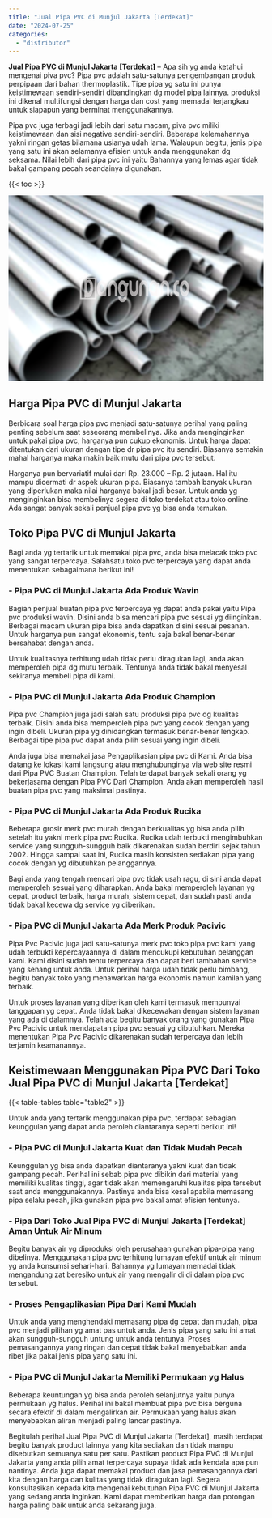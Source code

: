 ```yaml
---
title: "Jual Pipa PVC di Munjul Jakarta [Terdekat]"
date: "2024-07-25"
categories: 
  - "distributor"
---
```


**Jual Pipa PVC di Munjul Jakarta \[Terdekat\]** – Apa sih yg anda ketahui mengenai piva pvc? Pipa pvc adalah satu-satunya pengembangan produk perpipaan dari bahan thermoplastik. Tipe pipa yg satu ini punya keistimewaan sendiri-sendiri dibandingkan dg model pipa lainnya. produksi ini dikenal multifungsi dengan harga dan cost yang memadai terjangkau untuk siapapun yang berminat menggunakannya.

Pipa pvc juga terbagi jadi lebih dari satu macam, piva pvc miliki keistimewaan dan sisi negative sendiri-sendiri. Beberapa kelemahannya yakni ringan getas bilamana usianya udah lama. Walaupun begitu, jenis pipa yang satu ini akan selamanya efisien untuk anda menggunakan dg seksama. Nilai lebih dari pipa pvc ini yaitu Bahannya yang lemas agar tidak bakal gampang pecah seandainya digunakan.

{{< toc >}}

![Jual Pipa PVC di Munjul Jakarta [Terdekat]](/images/jaul-pipa-pvc-48.png)

## Harga Pipa PVC di Munjul Jakarta

Berbicara soal harga pipa pvc menjadi satu-satunya perihal yang paling penting sebelum saat seseorang membelinya. Jika anda menginginkan untuk pakai pipa pvc, harganya pun cukup ekonomis. Untuk harga dapat ditentukan dari ukuran dengan tipe dr pipa pvc itu sendiri. Biasanya semakin mahal harganya maka makin baik mutu dari pipa pvc tersebut.

Harganya pun bervariatif mulai dari Rp. 23.000 – Rp. 2 jutaan. Hal itu mampu dicermati dr aspek ukuran pipa. Biasanya tambah banyak ukuran yang diperlukan maka nilai harganya bakal jadi besar. Untuk anda yg menginginkan bisa membelinya segera di toko terdekat atau toko online. Ada sangat banyak sekali penjual pipa pvc yg bisa anda temukan.

## Toko Pipa PVC di Munjul Jakarta

Bagi anda yg tertarik untuk memakai pipa pvc, anda bisa melacak toko pvc yang sangat terpercaya. Salahsatu toko pvc terpercaya yang dapat anda menentukan sebagaimana berikut ini!

### \- Pipa PVC di Munjul Jakarta Ada Produk Wavin

Bagian penjual buatan pipa pvc terpercaya yg dapat anda pakai yaitu Pipa pvc produksi wavin. Disini anda bisa mencari pipa pvc sesuai yg diinginkan. Berbagai macam ukuran pipa bisa anda dapatkan disini sesuai pesanan. Untuk harganya pun sangat ekonomis, tentu saja bakal benar-benar bersahabat dengan anda.

Untuk kualitasnya terhitung udah tidak perlu diragukan lagi, anda akan memperoleh pipa dg mutu terbaik. Tentunya anda tidak bakal menyesal sekiranya membeli pipa di kami.

### \- Pipa PVC di Munjul Jakarta Ada Produk Champion

Pipa pvc Champion juga jadi salah satu produksi pipa pvc dg kualitas terbaik. Disini anda bisa memperoleh pipa pvc yang cocok dengan yang ingin dibeli. Ukuran pipa yg dihidangkan termasuk benar-benar lengkap. Berbagai tipe pipa pvc dapat anda pilih sesuai yang ingin dibeli.

Anda juga bisa memakai jasa Pengaplikasian pipa pvc di Kami. Anda bisa datang ke lokasi kami langsung atau menghubunginya via web site resmi dari Pipa PVC Buatan Champion. Telah terdapat banyak sekali orang yg bekerjasama dengan Pipa PVC Dari Champion. Anda akan memperoleh hasil buatan pipa pvc yang maksimal pastinya.

### \- Pipa PVC di Munjul Jakarta Ada Produk Rucika

Beberapa grosir merk pvc murah dengan berkualitas yg bisa anda pilih setelah itu yakni merk pipa pvc Rucika. Rucika udah terbukti mengimbuhkan service yang sungguh-sungguh baik dikarenakan sudah berdiri sejak tahun 2002. Hingga sampai saat ini, Rucika masih konsisten sediakan pipa yang cocok dengan yg dibutuhkan pelanggannya.

Bagi anda yang tengah mencari pipa pvc tidak usah ragu, di sini anda dapat memperoleh sesuai yang diharapkan. Anda bakal memperoleh layanan yg cepat, product terbaik, harga murah, sistem cepat, dan sudah pasti anda tidak bakal kecewa dg service yg diberikan.

### \- Pipa PVC di Munjul Jakarta Ada Merk Produk Pacivic

Pipa Pvc Pacivic juga jadi satu-satunya merk pvc toko pipa pvc kami yang udah terbukti kepercayaannya di dalam mencukupi kebutuhan pelanggan kami. Kami disini sudah tentu terpercaya dan dapat beri tambahan service yang senang untuk anda. Untuk perihal harga udah tidak perlu bimbang, begitu banyak toko yang menawarkan harga ekonomis namun kamilah yang terbaik.

Untuk proses layanan yang diberikan oleh kami termasuk mempunyai tanggapan yg cepat. Anda tidak bakal dikecewakan dengan sistem layanan yang ada di dalamnya. Telah ada begitu banyak orang yang gunakan Pipa Pvc Pacivic untuk mendapatan pipa pvc sesuai yg dibutuhkan. Mereka menentukan Pipa Pvc Pacivic dikarenakan sudah terpercaya dan lebih terjamin keamanannya.

## Keistimewaan Menggunakan Pipa PVC Dari Toko Jual Pipa PVC di Munjul Jakarta \[Terdekat\]

{{< table-tables table="table2" >}}

Untuk anda yang tertarik menggunakan pipa pvc, terdapat sebagian keunggulan yang dapat anda peroleh diantaranya seperti berikut ini!

### \- Pipa PVC di Munjul Jakarta Kuat dan Tidak Mudah Pecah

Keunggulan yg bisa anda dapatkan diantaranya yakni kuat dan tidak gampang pecah. Perihal ini sebab pipa pvc dibikin dari material yang memiliki kualitas tinggi, agar tidak akan memengaruhi kualitas pipa tersebut saat anda menggunakannya. Pastinya anda bisa kesal apabila memasang pipa selalu pecah, jika gunakan pipa pvc bakal amat efisien tentunya.

### \- Pipa Dari Toko Jual Pipa PVC di Munjul Jakarta \[Terdekat\] Aman Untuk Air Minum

Begitu banyak air yg diproduksi oleh perusahaan gunakan pipa-pipa yang dibelinya. Menggunakan pipa pvc terhitung lumayan efektif untuk air minum yg anda konsumsi sehari-hari. Bahannya yg lumayan memadai tidak mengandung zat beresiko untuk air yang mengalir di di dalam pipa pvc tersebut.

### \- Proses Pengaplikasian Pipa Dari Kami Mudah

Untuk anda yang menghendaki memasang pipa dg cepat dan mudah, pipa pvc menjadi pilihan yg amat pas untuk anda. Jenis pipa yang satu ini amat akan sungguh-sungguh untung untuk anda tentunya. Proses pemasangannya yang ringan dan cepat tidak bakal menyebabkan anda ribet jika pakai jenis pipa yang satu ini.

### \- Pipa PVC di Munjul Jakarta Memiliki Permukaan yg Halus

Beberapa keuntungan yg bisa anda peroleh selanjutnya yaitu punya permukaan yg halus. Perihal ini bakal membuat pipa pvc bisa berguna secara efektif di dalam mengalirkan air. Permukaan yang halus akan menyebabkan aliran menjadi paling lancar pastinya.

Begitulah perihal Jual Pipa PVC di Munjul Jakarta \[Terdekat\], masih terdapat begitu banyak product lainnya yang kita sediakan dan tidak mampu disebutkan semuanya satu per satu. Pastikan product Pipa PVC di Munjul Jakarta yang anda pilih amat terpercaya supaya tidak ada kendala apa pun nantinya. Anda juga dapat memakai product dan jasa pemasangannya dari kita dengan harga dan kulitas yang tidak diragukan lagi. Segera konsultasikan kepada kita mengenai kebutuhan Pipa PVC di Munjul Jakarta yang sedang anda inginkan. Kami dapat memberikan harga dan potongan harga paling baik untuk anda sekarang juga.
